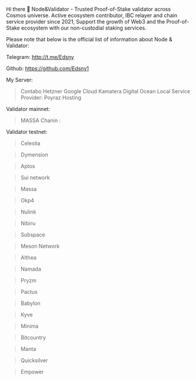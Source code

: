 Hi there 👋
Node&Validator - Trusted Proof-of-Stake validator across Cosmos universe. Active ecosystem contributor, IBC relayer and chain service provider since 2021, Support the growth of Web3 and the Proof-of-Stake ecosystem with our non-custodial staking services.

Please note that below is the official list of information about Node & Validator:


Telegram: http://t.me/Edsny

Github: https://github.com/Edsny1

My Server:
> Contabo
> Hetzner
> Google Cloud
> Kamatera
> Digital Ocean
> Local Service Provider: Poyraz Hosting

Validator mainnet:

> MASSA Chanin : 

Validator testnet:

> Celestia

> Dymension
 
> Aptos

> Sui network

> Massa

> Okp4

> Nulink

> Nibiru

> Subspace

> Meson Network

> Althea

> Namada

> Pryzm

> Pactus

> Babylon

> Kyve

> Minima

> Bitcountry

> Manta

> Quicksilver

> Empower
